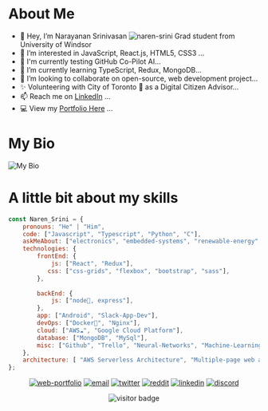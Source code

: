 #  About Me
-  👋 Hey, I’m Narayanan Srinivasan ![naren-srini](https://github.com/naren-srini) Grad student from University of Windsor
- 👀 I’m interested in JavaScript, React.js, HTML5, CSS3 ...
- 🧪 I'm currently testing GitHub Co-Pilot AI...
- 🌱 I’m currently learning TypeScript, Redux, MongoDB...
- 💞️ I’m looking to collaborate on open-source, web development project...
- ✨ Volunteering with City of Toronto 🌆 as a Digital Citizen Advisor...
- 📫 Reach me on [LinkedIn](https://www.linkedin.com/in/snarayanan-dev/) ...
- 💻 View my [Portfolio Here](https://naren-srini.github.io/) ...

# My Bio
![My Bio](https://github.com/naren-srini/naren-srini/blob/main/naren_bio.gif)

# A little bit about my skills
```javascript
const Naren_Srini = {
    pronouns: "He" | "Him",
    code: ["Javascript", "Typescript", "Python", "C"],
    askMeAbout: ["electronics", "embedded-systems", "renewable-energy", "smart-city-tech", "webdev", "wireless-communications"],
    technologies: {
        frontEnd: {
            js: ["React", "Redux"],
           css: ["css-grids", "flexbox", "bootstrap", "sass"],
        },
        
        backEnd: {
            js: ["node🚀, express"],
        },
        app: ["Android", "Slack-App-Dev"],
        devOps: ["Docker🐳", "Nginx"],
        cloud: ["AWS☁️", "Google Cloud Platform"],
        database: ["MongoDB", "MySql"],
        misc: ["Github", "Trello", "Neural-Networks", "Machine-Learning", "IoT", "5G-Wireless", "Computer-Networks", "SEO"],
    },
    architecture: [ "AWS Serverless Architecture", "Multiple-page web applications"],
};
```
<p align="center">
  <a href="https://naren-srini.github.io//"><img src="https://img.icons8.com/fluent/96/000000/domain.png" alt="web-portfolio"/></a>
  <a href="mailto:narenece0@gmail.com"><img src="https://img.icons8.com/color/96/000000/gmail.png" alt="email"/></a>
  <a href="https://twitter.com/NarenSrini7"><img src="https://img.icons8.com/color/96/000000/twitter-squared.png" alt="twitter"/></a>
  <a href="https://www.reddit.com/user/Pranay_Dev0"><img src="https://img.icons8.com/color/96/000000/reddit.png" alt="reddit"/></a>
  <a href="https://www.linkedin.com/in/snarayanan-dev/"><img src="https://img.icons8.com/color/96/000000/linkedin.png" alt="linkedin"/></a>
  <a href="mailto:Prasanna#2193"><img src="https://img.icons8.com/color/96/000000/discord-logo.png" alt="discord"/></a>
</p>
<p  align="center">
  <img src="https://visitor-badge.glitch.me/badge?page_id=naren9997.naren9997" alt="visitor badge"/>
</p>
<!---
naren9997/naren9997 is a ✨ special ✨ repository because its `README.md` (this file) appears on your GitHub profile.
You can click the Preview link to take a look at your changes.

--->
